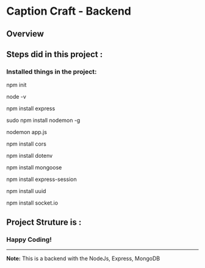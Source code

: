 # Caption Craft - Backend

## Overview

## Steps did in this project :

### Installed things in the project:

npm init

node -v

npm install express

sudo  npm  install  nodemon  -g

nodemon  app.js

npm  install  cors

npm  install  dotenv

npm install mongoose

npm  install  express-session

npm install uuid

npm install socket.io



## Project Struture is :

### Happy Coding!

---

**Note:** This is a backend with the NodeJs, Express, MongoDB
